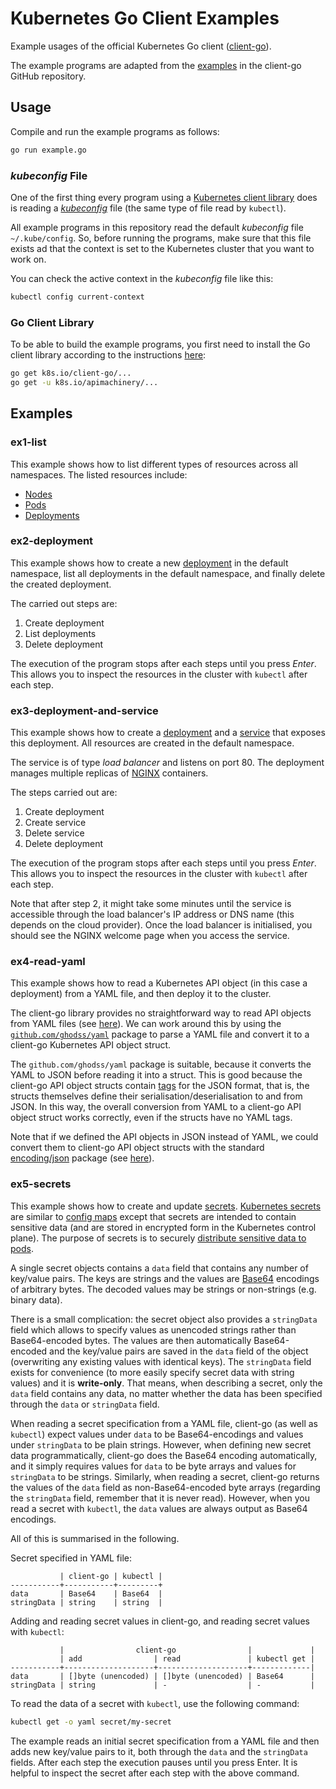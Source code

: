 # Kubernetes Go Client Examples

Example usages of the official Kubernetes Go client ([client-go](https://github.com/kubernetes/client-go)).

The example programs are adapted from the [examples](https://github.com/kubernetes/client-go/tree/master/examples) in the client-go GitHub repository.

## Usage

Compile and run the example programs as follows:

~~~bash
go run example.go
~~~

### *kubeconfig* File

One of the first thing every program using a [Kubernetes client library](https://kubernetes.io/docs/reference/using-api/client-libraries/) does is reading a [*kubeconfig*](https://kubernetes.io/docs/concepts/configuration/organize-cluster-access-kubeconfig/) file (the same type of file read by `kubectl`).

All example programs in this repository read the default *kubeconfig* file `~/.kube/config`. So, before running the programs, make sure that this file exists ad that the context is set to the Kubernetes cluster that you want to work on.

You can check the active context in the *kubeconfig* file like this:

~~~bash
kubectl config current-context
~~~

### Go Client Library

To be able to build the example programs, you first need to install the Go client library according to the instructions [here](https://github.com/kubernetes/client-go/blob/master/INSTALL.md#installing-client-go):

~~~bash
go get k8s.io/client-go/...
go get -u k8s.io/apimachinery/...
~~~

## Examples

### ex1-list

This example shows how to list different types of resources across all namespaces. The listed resources include:

- [Nodes](https://kubernetes.io/docs/reference/generated/kubernetes-api/v1.12/#node-v1-core)
- [Pods](https://kubernetes.io/docs/reference/generated/kubernetes-api/v1.12/#pod-v1-core)
- [Deployments](https://kubernetes.io/docs/reference/generated/kubernetes-api/v1.12/#deployment-v1-apps)

### ex2-deployment

This example shows how to create a new [deployment](https://kubernetes.io/docs/reference/generated/kubernetes-api/v1.12/#deployment-v1-apps) in the default namespace, list all deployments in the default namespace, and finally delete the created deployment.

The carried out steps are:

1. Create deployment
2. List deployments
3. Delete deployment

The execution of the program stops after each steps until you press *Enter*. This allows you to inspect the resources in the cluster with `kubectl` after each step.

### ex3-deployment-and-service

This example shows how to create a [deployment](https://kubernetes.io/docs/reference/generated/kubernetes-api/v1.12/#deployment-v1-apps) and a [service](https://kubernetes.io/docs/reference/generated/kubernetes-api/v1.12/#service-v1-core) that exposes this deployment. All resources are created in the default namespace.

The service is of type *load balancer* and listens on port 80. The deployment manages multiple replicas of [NGINX](https://hub.docker.com/_/nginx/) containers.

The steps carried out are:

1. Create deployment
2. Create service
3. Delete service
4. Delete deployment

The execution of the program stops after each steps until you press *Enter*. This allows you to inspect the resources in the cluster with `kubectl` after each step.

Note that after step 2, it might take some minutes until the service is accessible through the load balancer's IP address or DNS name (this depends on the cloud provider). Once the load balancer is initialised, you should see the NGINX welcome page when you access the service.

### ex4-read-yaml

This example shows how to read a Kubernetes API object (in this case a deployment) from a YAML file, and then deploy it to the cluster.

The client-go library provides no straightforward way to read API objects from YAML files (see [here](https://github.com/kubernetes/client-go/issues/193)). We can work around this by using the [`github.com/ghodss/yaml`](https://github.com/ghodss/yaml) package to parse a YAML file and convert it to a client-go Kubernetes API object struct.

The `github.com/ghodss/yaml` package is suitable, because it converts the YAML to JSON before reading it into a struct. This is good because the client-go API object structs contain [tags](https://medium.com/golangspec/tags-in-golang-3e5db0b8ef3e) for the JSON format, that is, the structs themselves define their serialisation/deserialisation to and from JSON. In this way, the overall conversion from YAML to a client-go API object struct works correctly, even if the structs have no YAML tags.

Note that if we defined the API objects in JSON instead of YAML, we could convert them to client-go API object structs with the standard [encoding/json](https://godoc.org/encoding/json) package (see [here](https://gist.github.com/mofelee/36b996d5c161dc60d551b52f3848a464)).

### ex5-secrets

This example shows how to create and update [secrets](https://kubernetes.io/docs/reference/generated/kubernetes-api/v1.13/#secret-v1-core). [Kubernetes secrets](https://kubernetes.io/docs/concepts/configuration/secret/) are similar to [config maps](https://kubernetes.io/docs/concepts/configuration/secret/) except that secrets are intended to contain sensitive data (and are stored in encrypted form in the Kubernetes control plane). The purpose of secrets is to securely [distribute sensitive data to pods](https://kubernetes.io/docs/tasks/inject-data-application/distribute-credentials-secure/).

A single secret objects contains a `data` field that contains any number of key/value pairs. The keys are strings and the values are [Base64](https://tools.ietf.org/html/rfc4648#section-4) encodings of arbitrary bytes. The decoded values may be strings or non-strings (e.g. binary data).

There is a small complication: the secret object also provides a `stringData` field which allows to specify values as unencoded strings rather than Base64-encoded bytes. The values are then automatically Base64-encoded and the key/value pairs are saved in the `data` field of the object (overwriting any existing values with identical keys). The `stringData` field exists for convenience (to more easily specify secret data with string values) and it is **write-only**. That means, when describing a secret, only the `data` field contains any data, no matter whether the data has been specified through the `data` or `stringData` field.

When reading a secret specification from a YAML file, client-go (as well as `kubectl`) expect values under `data` to be Base64-encodings and values under `stringData` to be plain strings. However, when defining new secret data programmatically, client-go does the Base64 encoding automatically, and it simply requires values for `data` to be byte arrays and values for `stringData` to be strings. Similarly, when reading a secret, client-go returns the values of the `data` field as non-Base64-encoded byte arrays (regarding the `stringData` field, remember that it is never read). However, when you read a secret with `kubectl`, the `data` values are always output as Base64 encodings. 

All of this is summarised in the  following.

Secret specified in YAML file:

~~~
           | client-go | kubectl |
-----------+-----------+---------+
data       | Base64    | Base64  |
stringData | string    | string  |
~~~

Adding and reading secret values in client-go, and reading secret values with `kubectl`:

~~~
           |                client-go                |             |
           | add                | read               | kubectl get |
-----------+--------------------+--------------------+-------------|
data       | []byte (unencoded) | []byte (unencoded) | Base64      |
stringData | string             | -                  | -           |
~~~

To read the data of a secret with `kubectl`, use the following command:

~~~bash
kubectl get -o yaml secret/my-secret
~~~

The example reads an initial secret specification from a YAML file and then adds new key/value pairs to it, both through the `data` and the `stringData` fields. After each step the execution pauses until you press Enter. It is helpful to inspect the secret after each step with the above command.

